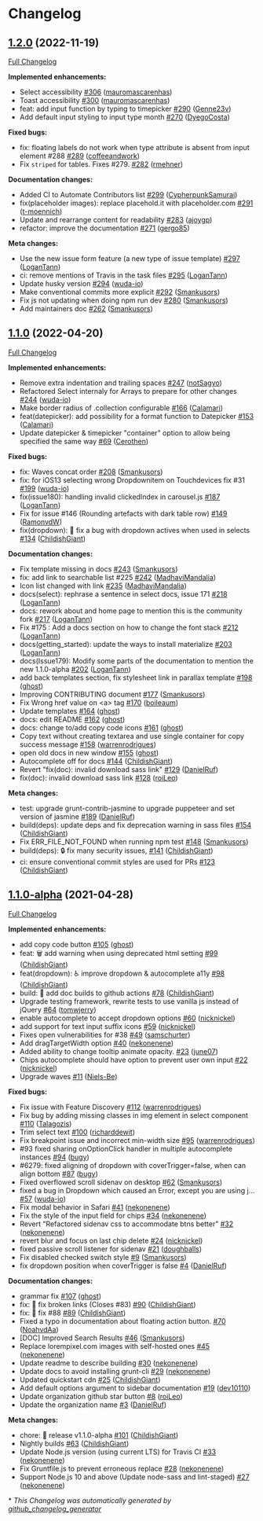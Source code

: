 # Changelog

## [1.2.0](https://github.com/materializecss/materialize/tree/1.2.0) (2022-11-19)

[Full Changelog](https://github.com/materializecss/materialize/compare/1.1.0...1.2.0)

**Implemented enhancements:**

- Select accessibility [\#306](https://github.com/materializecss/materialize/pull/306) ([mauromascarenhas](https://github.com/mauromascarenhas))
- Toast accessibility [\#300](https://github.com/materializecss/materialize/pull/300) ([mauromascarenhas](https://github.com/mauromascarenhas))
- feat: add input function by typing to timepicker [\#290](https://github.com/materializecss/materialize/pull/290) ([Genne23v](https://github.com/Genne23v))
- Add default input styling to input type month [\#270](https://github.com/materializecss/materialize/pull/270) ([DyegoCosta](https://github.com/DyegoCosta))

**Fixed bugs:**

- fix: floating labels do not work when type attribute is absent from input element \#288 [\#289](https://github.com/materializecss/materialize/pull/289) ([coffeeandwork](https://github.com/coffeeandwork))
- Fix `striped` for tables. Fixes \#279. [\#282](https://github.com/materializecss/materialize/pull/282) ([rmehner](https://github.com/rmehner))

**Documentation changes:**

- Added CI to Automate Contributors list [\#299](https://github.com/materializecss/materialize/pull/299) ([CypherpunkSamurai](https://github.com/CypherpunkSamurai))
- fix\(placeholder images\): replace placehold.it with placeholder.com [\#291](https://github.com/materializecss/materialize/pull/291) ([t-moennich](https://github.com/t-moennich))
- Update and rearrange content for readability [\#283](https://github.com/materializecss/materialize/pull/283) ([ajoygp](https://github.com/ajoygp))
- refactor: improve the documentation [\#271](https://github.com/materializecss/materialize/pull/271) ([gergo85](https://github.com/gergo85))

**Meta changes:**

- Use the new issue form feature \(a new type of issue template\) [\#297](https://github.com/materializecss/materialize/pull/297) ([LoganTann](https://github.com/LoganTann))
- ci: remove mentions of Travis in the task files [\#295](https://github.com/materializecss/materialize/pull/295) ([LoganTann](https://github.com/LoganTann))
- Update husky version [\#294](https://github.com/materializecss/materialize/pull/294) ([wuda-io](https://github.com/wuda-io))
- Make conventional commits more explicit [\#292](https://github.com/materializecss/materialize/pull/292) ([Smankusors](https://github.com/Smankusors))
- Fix js not updating when doing npm run dev [\#280](https://github.com/materializecss/materialize/pull/280) ([Smankusors](https://github.com/Smankusors))
- Add maintainers doc [\#262](https://github.com/materializecss/materialize/pull/262) ([Smankusors](https://github.com/Smankusors))

## [1.1.0](https://github.com/materializecss/materialize/tree/1.1.0) (2022-04-20)

[Full Changelog](https://github.com/materializecss/materialize/compare/1.1.0-alpha...1.1.0)

**Implemented enhancements:**

- Remove extra indentation and trailing spaces [\#247](https://github.com/materializecss/materialize/pull/247) ([notSagyo](https://github.com/notSagyo))
- Refactored Select internaly for Arrays to prepare for other changes [\#244](https://github.com/materializecss/materialize/pull/244) ([wuda-io](https://github.com/wuda-io))
- Make border radius of  .collection configurable [\#166](https://github.com/materializecss/materialize/pull/166) ([Calamari](https://github.com/Calamari))
- feat\(datepicker\): add possibility for a format function to Datepicker [\#153](https://github.com/materializecss/materialize/pull/153) ([Calamari](https://github.com/Calamari))
- Update datepicker & timepicker "container" option to allow being specified the same way [\#69](https://github.com/materializecss/materialize/pull/69) ([Cerothen](https://github.com/Cerothen))

**Fixed bugs:**

- fix: Waves concat order [\#208](https://github.com/materializecss/materialize/pull/208) ([Smankusors](https://github.com/Smankusors))
- fix: for iOS13 selecting wrong Dropdownitem on Touchdevices fix \#31 [\#199](https://github.com/materializecss/materialize/pull/199) ([wuda-io](https://github.com/wuda-io))
- fix\(issue180\): handling invalid clickedIndex in carousel.js [\#187](https://github.com/materializecss/materialize/pull/187) ([LoganTann](https://github.com/LoganTann))
- Fix for issue \#146 \(Rounding artefacts with dark table row\) [\#149](https://github.com/materializecss/materialize/pull/149) ([RamonvdW](https://github.com/RamonvdW))
- fix\(dropdown\): 🐛 fix a bug with dropdown actives when used in selects [\#134](https://github.com/materializecss/materialize/pull/134) ([ChildishGiant](https://github.com/ChildishGiant))

**Documentation changes:**

- Fix template missing in docs [\#243](https://github.com/materializecss/materialize/pull/243) ([Smankusors](https://github.com/Smankusors))
- fix: add link to searchable list \#225 [\#242](https://github.com/materializecss/materialize/pull/242) ([MadhaviMandalia](https://github.com/MadhaviMandalia))
- Icon list changed with link [\#235](https://github.com/materializecss/materialize/pull/235) ([MadhaviMandalia](https://github.com/MadhaviMandalia))
- docs\(select\): rephrase a sentence in select docs, issue 171 [\#218](https://github.com/materializecss/materialize/pull/218) ([LoganTann](https://github.com/LoganTann))
- docs: rework about and home page to mention this is the community fork [\#217](https://github.com/materializecss/materialize/pull/217) ([LoganTann](https://github.com/LoganTann))
- Fix \#175 : Add a docs section on how to change the font stack [\#212](https://github.com/materializecss/materialize/pull/212) ([LoganTann](https://github.com/LoganTann))
- docs\(getting\_started\): update the ways to install materialize [\#203](https://github.com/materializecss/materialize/pull/203) ([LoganTann](https://github.com/LoganTann))
-  docs\(Issue179\): Modify some parts of the documentation to mention the new 1.1.0-alpha [\#202](https://github.com/materializecss/materialize/pull/202) ([LoganTann](https://github.com/LoganTann))
- add back templates section, fix stylesheet link in parallax template [\#198](https://github.com/materializecss/materialize/pull/198) ([ghost](https://github.com/ghost))
- Improving CONTRIBUTING document [\#177](https://github.com/materializecss/materialize/pull/177) ([Smankusors](https://github.com/Smankusors))
- Fix Wrong href value on \<a\> tag [\#170](https://github.com/materializecss/materialize/pull/170) ([boileaum](https://github.com/boileaum))
- Update templates [\#164](https://github.com/materializecss/materialize/pull/164) ([ghost](https://github.com/ghost))
- docs: edit README [\#162](https://github.com/materializecss/materialize/pull/162) ([ghost](https://github.com/ghost))
- docs: change to/add copy code icons [\#161](https://github.com/materializecss/materialize/pull/161) ([ghost](https://github.com/ghost))
- Copy text without creating textarea and use single container for copy success message [\#158](https://github.com/materializecss/materialize/pull/158) ([warrenrodrigues](https://github.com/warrenrodrigues))
- open old docs in new window [\#155](https://github.com/materializecss/materialize/pull/155) ([ghost](https://github.com/ghost))
- Autocomplete off for docs [\#144](https://github.com/materializecss/materialize/pull/144) ([ChildishGiant](https://github.com/ChildishGiant))
- Revert "fix\(doc\): invalid download sass link" [\#129](https://github.com/materializecss/materialize/pull/129) ([DanielRuf](https://github.com/DanielRuf))
- fix\(doc\): invalid download sass link [\#128](https://github.com/materializecss/materialize/pull/128) ([roiLeo](https://github.com/roiLeo))

**Meta changes:**

- test: upgrade grunt-contrib-jasmine to upgrade puppeteer and set version of jasmine [\#189](https://github.com/materializecss/materialize/pull/189) ([DanielRuf](https://github.com/DanielRuf))
- build\(deps\): update deps and fix deprecation warning in sass files [\#154](https://github.com/materializecss/materialize/pull/154) ([ChildishGiant](https://github.com/ChildishGiant))
- Fix ERR\_FILE\_NOT\_FOUND when running npm test [\#148](https://github.com/materializecss/materialize/pull/148) ([Smankusors](https://github.com/Smankusors))
- build\(deps\): :lock: fix many security issues,  [\#141](https://github.com/materializecss/materialize/pull/141) ([ChildishGiant](https://github.com/ChildishGiant))
- ci: ensure conventional commit styles are used for PRs [\#123](https://github.com/materializecss/materialize/pull/123) ([ChildishGiant](https://github.com/ChildishGiant))

## [1.1.0-alpha](https://github.com/materializecss/materialize/tree/1.1.0-alpha) (2021-04-28)

[Full Changelog](https://github.com/materializecss/materialize/compare/1.0.0...1.1.0-alpha)

**Implemented enhancements:**

- add copy code button [\#105](https://github.com/materializecss/materialize/pull/105) ([ghost](https://github.com/ghost))
- feat: :wastebasket: add warning when using deprecated html setting [\#99](https://github.com/materializecss/materialize/pull/99) ([ChildishGiant](https://github.com/ChildishGiant))
- feat\(dropdown\): ♿  improve dropdown & autocomplete a11y [\#98](https://github.com/materializecss/materialize/pull/98) ([ChildishGiant](https://github.com/ChildishGiant))
- build: 👷 add doc builds to github actions [\#78](https://github.com/materializecss/materialize/pull/78) ([ChildishGiant](https://github.com/ChildishGiant))
- Upgrade testing framework, rewrite tests to use vanilla js instead of jQuery [\#64](https://github.com/materializecss/materialize/pull/64) ([tomwjerry](https://github.com/tomwjerry))
- enable autocomplete to accept dropdown options [\#60](https://github.com/materializecss/materialize/pull/60) ([nicknickel](https://github.com/nicknickel))
- add support for text input suffix icons [\#59](https://github.com/materializecss/materialize/pull/59) ([nicknickel](https://github.com/nicknickel))
- Fixes open vulnerabilities for \#38 [\#49](https://github.com/materializecss/materialize/pull/49) ([samschurter](https://github.com/samschurter))
- Add dragTargetWidth option [\#40](https://github.com/materializecss/materialize/pull/40) ([nekonenene](https://github.com/nekonenene))
- Added ability to change tooltip animate opacity. [\#23](https://github.com/materializecss/materialize/pull/23) ([june07](https://github.com/june07))
- Chips autocomplete should have option to prevent user own input [\#22](https://github.com/materializecss/materialize/pull/22) ([nicknickel](https://github.com/nicknickel))
- Upgrade waves [\#11](https://github.com/materializecss/materialize/pull/11) ([Niels-Be](https://github.com/Niels-Be))

**Fixed bugs:**

- Fix issue with Feature Discovery [\#112](https://github.com/materializecss/materialize/pull/112) ([warrenrodrigues](https://github.com/warrenrodrigues))
- Fix bug by adding missing classes in img element in select component [\#110](https://github.com/materializecss/materialize/pull/110) ([Talagozis](https://github.com/Talagozis))
- Trim select text [\#100](https://github.com/materializecss/materialize/pull/100) ([richarddewit](https://github.com/richarddewit))
- Fix breakpoint issue and incorrect min-width size [\#95](https://github.com/materializecss/materialize/pull/95) ([warrenrodrigues](https://github.com/warrenrodrigues))
- \#93 fixed sharing onOptionClick handler in multiple autocomplete instances [\#94](https://github.com/materializecss/materialize/pull/94) ([bugy](https://github.com/bugy))
- \#6279: fixed aligning of dropdown with coverTrigger=false, when can align bottom [\#87](https://github.com/materializecss/materialize/pull/87) ([bugy](https://github.com/bugy))
- Fixed overflowed scroll sidenav on desktop [\#62](https://github.com/materializecss/materialize/pull/62) ([Smankusors](https://github.com/Smankusors))
- fixed a bug in Dropdown which caused an Error, except you are using j… [\#57](https://github.com/materializecss/materialize/pull/57) ([wuda-io](https://github.com/wuda-io))
- Fix modal behavior in Safari [\#41](https://github.com/materializecss/materialize/pull/41) ([nekonenene](https://github.com/nekonenene))
- Fix the style of the input field for chips [\#34](https://github.com/materializecss/materialize/pull/34) ([nekonenene](https://github.com/nekonenene))
- Revert "Refactored sidenav css to accommodate btns better" [\#32](https://github.com/materializecss/materialize/pull/32) ([nekonenene](https://github.com/nekonenene))
- revert blur and focus on last chip delete [\#24](https://github.com/materializecss/materialize/pull/24) ([nicknickel](https://github.com/nicknickel))
- fixed passive scroll listener for sidenav [\#21](https://github.com/materializecss/materialize/pull/21) ([doughballs](https://github.com/doughballs))
- Fix disabled checked switch style [\#9](https://github.com/materializecss/materialize/pull/9) ([Smankusors](https://github.com/Smankusors))
- fix dropdown position when coverTrigger is false [\#4](https://github.com/materializecss/materialize/pull/4) ([DanielRuf](https://github.com/DanielRuf))

**Documentation changes:**

- grammar fix [\#107](https://github.com/materializecss/materialize/pull/107) ([ghost](https://github.com/ghost))
- fix: 🔨 fix broken links \(Closes \#83\) [\#90](https://github.com/materializecss/materialize/pull/90) ([ChildishGiant](https://github.com/ChildishGiant))
- fix: :hammer: fix \#88 [\#89](https://github.com/materializecss/materialize/pull/89) ([ChildishGiant](https://github.com/ChildishGiant))
- Fixed a typo in documentation about floating action button. [\#70](https://github.com/materializecss/materialize/pull/70) ([NoahvdAa](https://github.com/NoahvdAa))
- \[DOC\] Improved Search Results [\#46](https://github.com/materializecss/materialize/pull/46) ([Smankusors](https://github.com/Smankusors))
- Replace lorempixel.com images with self-hosted ones [\#45](https://github.com/materializecss/materialize/pull/45) ([nekonenene](https://github.com/nekonenene))
- Update readme to describe building [\#30](https://github.com/materializecss/materialize/pull/30) ([nekonenene](https://github.com/nekonenene))
- Update docs to avoid installing grunt-cli [\#29](https://github.com/materializecss/materialize/pull/29) ([nekonenene](https://github.com/nekonenene))
- Updated quickstart cdn [\#25](https://github.com/materializecss/materialize/pull/25) ([ChildishGiant](https://github.com/ChildishGiant))
- Add default options argument to sidebar documentation [\#19](https://github.com/materializecss/materialize/pull/19) ([dev10110](https://github.com/dev10110))
- Update organization github star button [\#8](https://github.com/materializecss/materialize/pull/8) ([roiLeo](https://github.com/roiLeo))
- Update the organization name [\#3](https://github.com/materializecss/materialize/pull/3) ([DanielRuf](https://github.com/DanielRuf))

**Meta changes:**

- chore: 🔖 release v1.1.0-alpha [\#101](https://github.com/materializecss/materialize/pull/101) ([ChildishGiant](https://github.com/ChildishGiant))
- Nightly builds [\#63](https://github.com/materializecss/materialize/pull/63) ([ChildishGiant](https://github.com/ChildishGiant))
- Update Node.js version \(using current LTS\) for Travis CI [\#33](https://github.com/materializecss/materialize/pull/33) ([nekonenene](https://github.com/nekonenene))
- Fix Gruntfile.js to prevent erroneous replace [\#28](https://github.com/materializecss/materialize/pull/28) ([nekonenene](https://github.com/nekonenene))
- Support Node.js 10 and above \(Update node-sass and lint-staged\) [\#27](https://github.com/materializecss/materialize/pull/27) ([nekonenene](https://github.com/nekonenene))



\* *This Changelog was automatically generated by [github_changelog_generator](https://github.com/github-changelog-generator/github-changelog-generator)*

